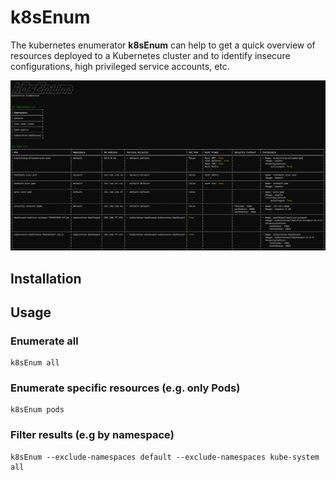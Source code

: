 # k8sEnum
The kubernetes enumerator **k8sEnum** can help to get a quick overview of resources deployed to a Kubernetes cluster and to identify insecure configurations, high privileged service accounts, etc.

![Example output](docs/images/example_output_1.png "Example Output")

## Installation

## Usage
### Enumerate all
```
k8sEnum all
```

### Enumerate specific resources (e.g. only Pods)
```
k8sEnum pods
```

### Filter results (e.g by namespace)
```
k8sEnum --exclude-namespaces default --exclude-namespaces kube-system all
```


